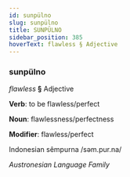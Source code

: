 ```yaml
---
id: sunpülno
slug: sunpülno
title: SUNPÜLNO
sidebar_position: 385
hoverText: flawless § Adjective
---
```


### sunpülno

*flawless* **§** Adjective

**Verb**: to be flawless/perfect

**Noun**: flawlessness/perfectness

**Modifier**: flawless/perfect

Indonesian sêmpurna /səm.pur.na/

*Austronesian Language Family*